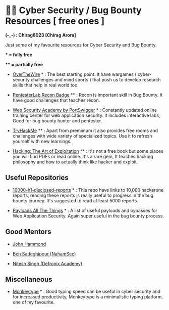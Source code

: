# 👴🏻 Cyber Security / Bug Bounty Resources [ free ones ] 
**(-_-) : Chirag8023 [Chirag Arora]**

Just some of my favourite resources for Cyber Security and Bug Bounty.


**\* = fully free**

**\*\* = partially free**


- [OverTheWire](https://overthewire.org/wargames) * : The best starting point. It have wargames ( cyber-security challenges and mind sports ) that push us to develop research skills that help in real world too.

- [PentesterLab Recon Badge](https://pentesterlab.com/badges/recon) ** : Recon is important skill in Bug Bounty. It have good challenges that teaches recon. 

- [Web Security Academy by PortSwigger](https://portswigger.net/web-security) * : Constantly updated online training center for web application security. It includes interactive labs, Good for bug bounty hunter and pentester. 

- [TryHackMe](https://tryhackme.com) ** : Apart from premimum it also provides free rooms and challenges with wide variety of specialized topics. Use it to refresh yourself with new learnings.

- [Hacking: The Art of Exploitation](https://archive.org/details/hackingtheartofexploitation_202003) ** : It's not a free book but some places you will find PDFs or read online. It's a rare gem, It teaches hacking philosophy and how to actually think like hacker and exploit. 

## Useful Repositories

- [10000-h1-disclosed-reports](https://github.com/shreyaschavhan/10000-h1-disclosed-reports) * : This repo have links to 10,000 hackerone reports, reading these reports is really useful to progress in the bug bounty journey. It's suggested to read at least 5000 reports.

- [Payloads All The Things](https://github.com/swisskyrepo/PayloadsAllTheThings) * : A list of useful payloads and bypasses for Web Application Security. Again super useful in the bug bounty process.

## Good Mentors

- [John Hammond](https://www.youtube.com/@_JohnHammond)

- [Ben Sadeghipour (NahamSec)](https://www.youtube.com/@NahamSec)

- [Nitesh Singh (Defronix Academy)](https://www.youtube.com/playlist?list=PLOJR6EhNalnu7hgxu7QhA9GrF9i23JX9A)

## Miscellaneous

- [Monkeytype](https://monkeytype.com) * : Good typing speed can be useful in cyber security and for increased productivity, Monkeytype is a minimalistic typing platform, one of my favourite.